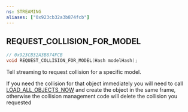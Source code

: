 ```yaml
---
ns: STREAMING
aliases: ["0x923cb32a3b874fcb"]
---
```

## REQUEST_COLLISION_FOR_MODEL

```c
// 0x923CB32A3B874FCB
void REQUEST_COLLISION_FOR_MODEL(Hash modelHash);
```

Tell streaming to request collision for a specific model.

If you need the collision for that object immediately you will need to call [LOAD_ALL_OBJECTS_NOW](#_0xBD6E84632DD4CB3F) and create the object in the same frame, otherwise the collision management code will delete the collision you requested

